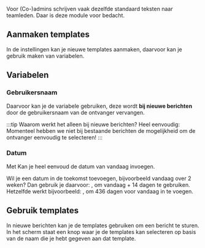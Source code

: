 Voor (Co-)admins schrijven vaak dezelfde standaard teksten naar teamleden. Daar is deze module voor bedacht.

## Aanmaken templates

In de instellingen kan je nieuwe templates aanmaken, daarvoor kan je gebruik maken van variabelen.

## Variabelen

### Gebruikersnaam

Daarvoor kan je de variabele <variable variable="username"/> gebruiken, deze wordt **bij nieuwe berichten** door de gebruikersnaam van de ontvanger vervangen.

:::tip Waarom werkt het alleen bij nieuwe berichten?
Heel eenvoudig: Momenteel hebben we niet bij bestaande berichten de mogelijkheid om de ontvanger eenvoudig te selecteren!
:::


### Datum

Met <variable variable="today"/> Kan je heel eenvoud de datum van vandaag invoegen.

Wil je een datum in de toekomst toevoegen, bijvoorbeeld vandaag over 2 weken? Dan gebruik je daarvoor: <variable variable="today+14"/>, om vandaag + 14 dagen te gebruiken. Hetzelfde werkt bijvoorbeeld: <variable variable="today-436"/>, om 436 dagen voor vandaag in te voegen.


## Gebruik templates

In nieuwe berichten kan je de templates gebruiken om een bericht te sturen. In het scherm staat een knop waar je de templates kan selecteren op basis van de naam die je hebt gegeven aan dat template.
